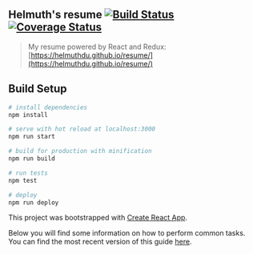 ## Helmuth's resume [![Build Status](https://travis-ci.org/helmuthdu/resume.svg?branch=master)](https://travis-ci.org/helmuthdu/resume) [![Coverage Status](https://coveralls.io/repos/github/helmuthdu/resume/badge.svg?branch=master)](https://coveralls.io/github/helmuthdu/resume?branch=master)

> My resume powered by React and Redux: [https://helmuthdu.github.io/resume/](https://helmuthdu.github.io/resume/)

## Build Setup

``` bash
# install dependencies
npm install

# serve with hot reload at localhost:3000
npm run start

# build for production with minification
npm run build

# run tests
npm test

# deploy
npm run deploy
```

This project was bootstrapped with [Create React App](https://github.com/facebookincubator/create-react-app).

Below you will find some information on how to perform common tasks.<br>
You can find the most recent version of this guide [here](https://github.com/facebookincubator/create-react-app/blob/master/packages/react-scripts/template/README.md).

